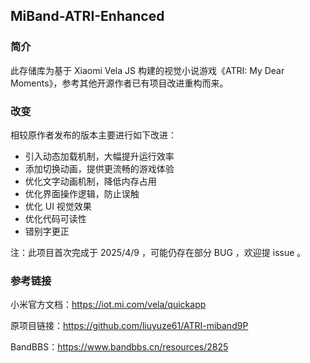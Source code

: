 ## MiBand-ATRI-Enhanced
### 简介
此存储库为基于 Xiaomi Vela JS 构建的视觉小说游戏《ATRI: My Dear Moments》，参考其他开源作者已有项目改进重构而来。
### 改变
相较原作者发布的版本主要进行如下改进：
- 引入动态加载机制，大幅提升运行效率
- 添加切换动画，提供更流畅的游戏体验
- 优化文字动画机制，降低内存占用
- 优化界面操作逻辑，防止误触
- 优化 UI 视觉效果
- 优化代码可读性
- 错别字更正

注：此项目首次完成于 2025/4/9 ，可能仍存在部分 BUG ，欢迎提 issue 。
### 参考链接
小米官方文档：https://iot.mi.com/vela/quickapp

原项目链接：https://github.com/liuyuze61/ATRI-miband9P

BandBBS：https://www.bandbbs.cn/resources/2825
